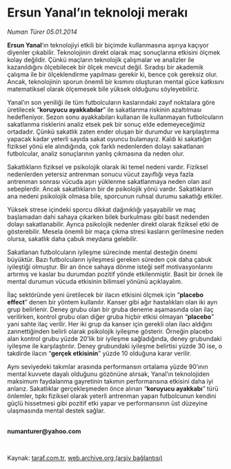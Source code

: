 # Ersun Yanal’ın teknoloji merakı

*Numan Türer 05.01.2014*

<div class="yazi"><p><b>Ersun Yanal</b>’ın teknolojiyi etkili bir biçimde kullanmasına aşırıya kaçıyor diyenler çıkabilir. Teknolojinin direkt olarak maç sonuçlarına etkisini ölçmek kolay değildir. Çünkü maçların teknolojik çalışmalar ve analizler ile kazanıldığını ölçebilecek bir ölçek mevcut değil. Sıradışı bir akademik çalışma ile bir ölçeklendirme yapılması gerekir ki, bence çok gereksiz olur. Ancak, teknolojinin sporun önemli bir kısmını oluşturan mental güce katkısını matematiksel olarak ölçemesek bile yüksek olduğunu söyleyebiliriz.</p>
<p>Yanal’ın son yeniliği ile tüm futbolcuların kaslarındaki zayıf noktalara göre üretilecek “<b>koruyucu ayakkabılar</b>” ile sakatlanma riskinin azaltılması hedefleniyor. Sezon sonu ayakkabıları kullanan ile kullanmayan futbolcuların sakatlanma risklerini analiz etsek pek bir sonuç elde edemeyeceğimiz ortadadır. Çünkü sakatlık zaten ender oluşan bir durumdur ve karşılaştırma yapacak kadar yeterli sayıda sakat oyuncu bulamayız. Kaldı ki sakatlığın fiziksel yönü ele alındığında, çok farklı nedenlerden dolayı sakatlanan futbolcular, analiz sonuçlarının yanlış çıkmasına da neden olur.</p>
<p>Sakatlıkların fiziksel ve psikolojik olarak iki temel nedeni vardır. Fiziksel nedenlerden yetersiz antrenman sonucu vücut zayıflığı veya fazla antrenman sonrası vücuda aşırı yüklenme sakatlanmaya neden olan asıl sebeplerdir. Ancak sakatlıkların bir de psikolojik yönü vardır. Sakatlıkların ana nedeni psikolojik olmasa bile, sporcunun ruhsal durumu sakatlığı etkiler.</p>
<p>Yüksek strese içindeki sporcu dikkat dağınıklığı yaşayabilir ve maç başlamadan dahi sahaya çıkarken bilek burkulması gibi basit nedenden dolayı sakatlanabilir. Ayrıca psikolojik nedenler direkt olarak fiziksel etki de gösterebilir. Mesela önemli bir maça çıkma stresi kasların gerilmesine neden olursa, sakatlık daha çabuk meydana gelebilir.</p>
<p>Sakatlanan futbolcuların iyileşme sürecinde mental desteğin önemi büyüktür. Bazı futbolcuların iyileşmesi gereken süreden çok daha çabuk iyileştiği olmuştur. Bir an önce sahaya dönme isteği self motivasyonlarını artırmış ve kaslar bu durumdan pozitif yönde etkilenmiştir. Basit bir örnek ile mental durumun vücuda etkisinin bilimsel yönünü açıklayalım.</p>
<p>İlaç sektöründe yeni üretilecek bir ilacın etkisini ölçmek için “<b>placebo effect</b>” denen bir yöntem kullanılır. Kanser gibi ağır hastalıkları olan iki ayrı grup belirlenir. Deney grubu olan bir gruba deneme aşamasında olan ilaç verilirken, kontrol grubu olan diğer gruba hiçbir etkisi olmayan “<b>placebo</b>” yani sahte ilaç verilir. Her iki grup da kanser için gerekli olan ilacı aldığını zannettiğinden belirli olarak psikolojik iyileşme gösterir. Örneğin placebo alan kontrol grubu yüzde 20’lik bir iyileşme sağladığında, deney grubundaki iyileşme ile karşılaştırılır. Deney grubundaki iyileşme belirtisi yüzde 30 ise, o takdirde ilacın “<b>gerçek etkisinin</b>” yüzde 10 olduğuna karar verilir.</p>
<p>Aynı seviyedeki takımlar arasında performansın ortalama yüzde 90’ının mental kuvvete dayalı olduğunu gözönüne alırsak, Yanal’ın teknolojiden maksimum faydalanma gayretinin takımın performansına etkisini daha iyi anlarız. Sakatlıklar gerçekleşmeden önce alınan “<b>koruyucu ayakkabı</b>” türü önlemler, tıpkı fiziksel olarak yeterli antrenman yapan futbolcunun kendini güçlü hissetmesi gibi pozitif etki yapar ve performansının üst düzeyine ulaşmasında mental destek sağlar.</p>
<b>
<p><br/>numanturer@yahoo.com</p>
<p></p></b> 
</div>

Kaynak: [taraf.com.tr](http://www.taraf.com.tr:80/numan-turer-2/makale-ersun-yanal-in-teknoloji-meraki.htm), [web.archive.org (arşiv bağlantısı)](http://web.archive.org/web/20140106232159/http://www.taraf.com.tr:80/numan-turer-2/makale-ersun-yanal-in-teknoloji-meraki.htm)
